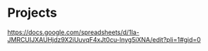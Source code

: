 # Projects
https://docs.google.com/spreadsheets/d/1Ia-JMRCUIJXAUHjdz9X2iUuvqF4xJt0cu-lnyg5iXNA/edit?pli=1#gid=0
